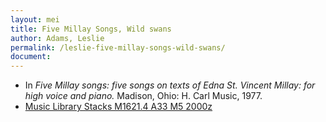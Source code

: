 ```yaml
---
layout: mei
title: Five Millay Songs, Wild swans
author: Adams, Leslie
permalink: /leslie-five-millay-songs-wild-swans/
document:
---
```


- In *Five Millay songs: five songs on texts of Edna St. Vincent Millay: for high voice and piano.* Madison, Ohio: H. Carl Music, 1977.
- <a href="https://tufts.primo.exlibrisgroup.com/permalink/01TUN_INST/1kc9gia/alma991011097839703851" target="_blank"> Music Library Stacks M1621.4 A33 M5 2000z</a>
